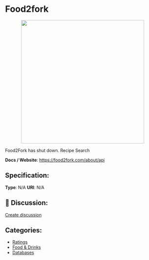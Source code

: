 # Food2fork
<p align="center">
    <img width="400" src="https://raw.githubusercontent.com/apis-list/apis-list/apis/food2fork/logo_256x256.png" />
</p>

Food2Fork has shut down. Recipe Search

**Docs / Website**: https://food2fork.com/about/api

## Specification:
**Type**:  N/A 
**URI**:  N/A 

## 💬 Discussion:
[Create discussion](link)

## Categories:
- [Ratings](https://github.com/apis-list/apis-list#ratings)
- [Food & Drinks](https://github.com/apis-list/apis-list#food-and-drinks)
- [Databases](https://github.com/apis-list/apis-list#databases)





